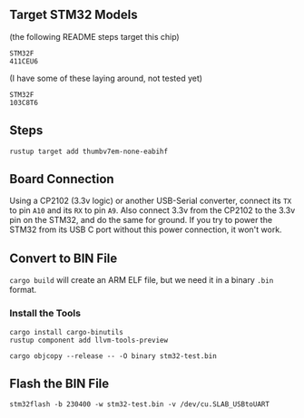 
## Target STM32 Models

(the following README steps target this chip)
```
STM32F
411CEU6
```

(I have some of these laying around, not tested yet)
```
STM32F
103C8T6
```

## Steps

```
rustup target add thumbv7em-none-eabihf
```

## Board Connection

Using a CP2102 (3.3v logic) or another USB-Serial converter, connect its `TX` to pin `A10` and its `RX` to pin `A9`.
Also connect 3.3v from the CP2102 to the 3.3v pin on the STM32, and do the same for ground.
If you try to power the STM32 from its USB C port without this power connection, it won't work.

## Convert to BIN File

`cargo build` will create an ARM ELF file, but we need it in a binary `.bin` format.

### Install the Tools

```
cargo install cargo-binutils
rustup component add llvm-tools-preview
```

```
cargo objcopy --release -- -O binary stm32-test.bin
```

## Flash the BIN File

```
stm32flash -b 230400 -w stm32-test.bin -v /dev/cu.SLAB_USBtoUART
```
